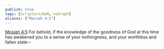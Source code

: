 ```yaml
---
publish: true
tags: [Scripture/BoM, noGraph]
aliases: ["Mosiah 4:5"]
---
```

[Mosiah 4:5](https://churchofjesuschrist.org/study/scriptures/bofm/mosiah/4?lang=eng&id=p5#p5) For behold, if the knowledge of the goodness of God at this time has awakened you to a sense of your nothingness, and your worthless and fallen state--
